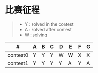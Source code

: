 # 比赛征程

> * Y : solved in the contest
> * A : solved after contest
> * W : solving

  \# |  A  |  B  |  C  |  D  |  E  |  F  |  G  
---|---|---|---|---|---|---|---
|contest0|Y|  Y     | Y | W | W | X|X
| contest1 | Y   |   Y   | Y|Y|A|Y|A

